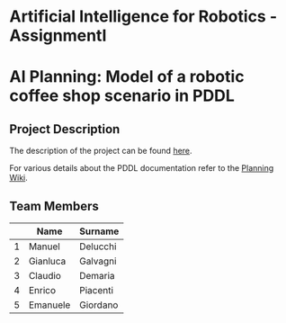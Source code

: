 Artificial Intelligence for Robotics - AssignmentI
===================================================
AI Planning: Model of a robotic coffee shop scenario in PDDL 
=============================================================

Project Description
-------------------

The description of the project can be found [here](https://github.com/manudelu/AI4RO2_Assignment1/blob/4b65f4def3a06bee1da9225ee677f50f3b1c2d07/Assignment1_AI4RO2.pdf).

For various details about the PDDL documentation refer to the [Planning Wiki](https://planning.wiki).

Team Members
-------------

|    |Name |Surname |
|----|---|---|
| 1 | Manuel | Delucchi |
| 2 | Gianluca | Galvagni |
| 3 | Claudio | Demaria |
| 4 | Enrico | Piacenti |
| 5 | Emanuele | Giordano |


